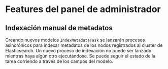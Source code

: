 # Features del panel de administrador


## Indexación manual de metadatos

Creando nuevos modelos `IndexMetadataTask` se lanzarán procesos asincrónicos para indexar metadatos de los nodos registrados al cluster de Elasticsearch. Un nuevo proceso de indexación no puede ser lanzado mientras haya algún otro ejecutándose. Se puede seguir el estado de la tarea corriendo a través de los campos del modelo.

